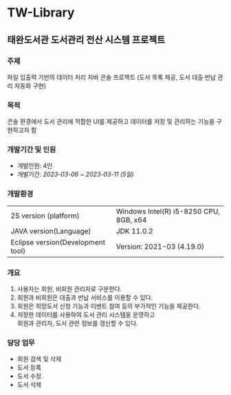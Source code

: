 # TW-Library 
<h2>태완도서관 도서관리 전산 시스템 프로젝트</h2>
<h3>주제</h3>
파일 입출력 기반의 데이터 처리 자바 콘솔 프로젝트 (도서 목록 제공, 도서 대출·반납 관리 자동화 구현)

<h3>목적</h3>
콘솔 환경에서 도서 관리에 적합한 UI를 제공하고 데이터를 저장 및 관리하는 기능을 구현하고자 함

<h3>개발기간 및 인원</h3>
<ul>
  <li>개발인원: 4인</li>
  <li>개발기간: <i>2023-03-06 ~ 2023-03-11 (5일)</i></li>
</ul>

<h3>개발환경</h3>
<table>
  <tr>
    <td>2S version (platform)</td>
    <td>Windows Intel(R) i5-8250 CPU, 8GB, x64</td>
  </tr>
  <tr>
    <td>JAVA version(Language)</td>
    <td>JDK 11.0.2</td>
  </tr>
  <tr>
    <td>Eclipse version(Development tool)</td>
    <td>Version: 2021-03 (4.19.0)</td>
  </tr>
</table>

<h3>개요</h3>
<ol>
  <li>사용자는 회원, 비회원 관리자로 구분한다.</li>
  <li>회원과 비회원은 대출과 반납 서비스를 이용할 수 있다.</li>
  <li>회원은 희망도서 신청 기능과 이벤트 참여 등의 부가적인 기능을 제공한다. </li>
  <li>저장한 데이터를 사용하여 도서 관리 시스템을 운영하고<br>회원과 관리자, 도서 관련 정보를 갱신할 수 있다. </li>
</ol>

<h3>담당 업무</h3>
<ul>
  <li>회원 검색 및 삭제</li>
  <li>도서 등록</li>
  <li>도서 수정</li>
  <li>도서 삭제</li>
</ul>
